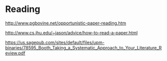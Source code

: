 # Reading

http://www.pgbovine.net/opportunistic-paper-reading.htm

http://www.cs.jhu.edu/~jason/advice/how-to-read-a-paper.html

https://us.sagepub.com/sites/default/files/upm-binaries/78595_Booth_Taking_a_Systematic_Approach_to_Your_Literature_Review.pdf